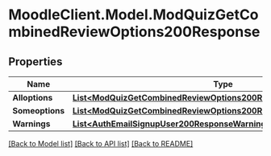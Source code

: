 # MoodleClient.Model.ModQuizGetCombinedReviewOptions200Response

## Properties

Name | Type | Description | Notes
------------ | ------------- | ------------- | -------------
**Alloptions** | [**List&lt;ModQuizGetCombinedReviewOptions200ResponseAlloptionsInner&gt;**](ModQuizGetCombinedReviewOptions200ResponseAlloptionsInner.md) |  | 
**Someoptions** | [**List&lt;ModQuizGetCombinedReviewOptions200ResponseSomeoptionsInner&gt;**](ModQuizGetCombinedReviewOptions200ResponseSomeoptionsInner.md) |  | 
**Warnings** | [**List&lt;AuthEmailSignupUser200ResponseWarningsInner&gt;**](AuthEmailSignupUser200ResponseWarningsInner.md) |  | [optional] 

[[Back to Model list]](../README.md#documentation-for-models) [[Back to API list]](../README.md#documentation-for-api-endpoints) [[Back to README]](../README.md)

